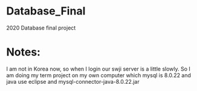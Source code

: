# Database_Final
2020 Database final project

# Notes:
I am not in Korea now, so when I login our swji server is a little slowly.
So I am doing my term project on my own computer which mysql is 8.0.22 and java use eclipse and mysql-connector-java-8.0.22.jar
